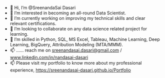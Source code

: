 - 👋 Hi, I’m @SreenandaSai Dasari          
- 👀 I’m interested in becoming an all-round Data Scientist.            
- 🌱 I’m currently working on improving my technical skills and clear relevant certifications.       
- 💞️ I’m looking to collaborate on any data science related project for learning.          
- 💞️ I’m skilled in Python, SQL, MS Excel, Tableau, Machine Learning, Deep Learning, BigQuery, Attribution Modeling (MTA/MMM).  
- 📫 ...... reach me on sreenandasai.dasari@gmail.com / www.linkedin.com/in/nandasai-dasari   
- 📫 Please visit my portfolio to know more about my professional experience, https://sreenandasai-dasari.github.io/Portfolio 
   
 
  
<!---   
SreenandaSai-Dasari/SreenandaSai-Dasari is a ✨ special ✨ repository because its `README.md` (this file) appears on your GitHub profile.
You can click the Preview link to take a look at your changes.
--->
